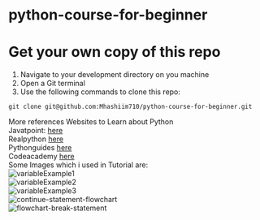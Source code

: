 # python-course-for-beginner
# Get your own copy of this repo
1. Navigate to your development directory on you machine
2. Open a Git terminal
3. Use the following commands to clone this repo:
```
git clone git@github.com:Mhashiim710/python-course-for-beginner.git
```
More references Websites to Learn about Python<br>
Javatpoint:
<a href="https://www.javatpoint.com/python-tutorial" target="_blank">here</a><br>
Realpython
<a href="https://realpython.com/" target="_blank">here</a><br>
Pythonguides
<a href="https://pythonguides.com/" target="_blank">here</a><br>
Codeacademy
<a href="https://www.codecademy.com/catalog/language/python" target="_blank">here</a><br>
Some Images which i used in Tutorial are:<br>
![variableExample1](https://user-images.githubusercontent.com/89855559/190632530-5a87cbb4-b956-40ab-9948-fccc43dfdadc.png)<br>
![variableExample2](https://user-images.githubusercontent.com/89855559/190632535-7ed65e7c-bc48-497a-ab45-289de3ff25ff.png)<br>
![variableExample3](https://user-images.githubusercontent.com/89855559/190632537-26273c73-a313-4e8e-8c24-0d5e39f2460c.png)<br>
![continue-statement-flowchart](https://user-images.githubusercontent.com/89855559/190384969-746d90a0-b717-4866-93dc-0f856bfb75e3.png)<br>
![flowchart-break-statement](https://user-images.githubusercontent.com/89855559/190384978-2bf3cd40-4865-495c-b92b-7ef5451adfb8.png)<br>

